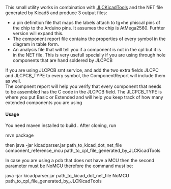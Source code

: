 <p>
This small utility works in combination with <a href="https://github.com/matthewlai/JLCKicadTools">JLCKicadTools</a> and the  NET file generated by Kicad5 and produce 3 output files:<br>
<ul>
<li> a pin definition file that maps the labels attach to tg=he phiscal pins of the chip to the  Arduino pins. It assumes the chip is AtMega2560.  Furhter version will expand this.</li>
<li>The component report file contains the properties of every symbol in the diagram in table form.</li>
<li>An analysis file that will tell you if a component is not in the cpl but it is in the NET file.  This is very usefull specially if you are using through hole components that are hand soldered by JLCPCB</li>
</ul>
If you are using JLCPCB smt service, and add the two extra fields JLCPC and JLCPCB_TYPE to every symbol, the ComponentReport will include them as well.
<br>
The compnent report will help you verify that every component that needs to be assembled has the C code in the JLCPCB field.  The JLCPCB_TYPE is where you put Basic or Extended and will help you keep track of how many extended components you are using
</p>

<h4>Usage</h4>
<p>
You need  maven installed to build .  After cloning, run

mvn package

then 
java -jar kicadparser.jar  path_to_kicad_dot_net_file  component_reference_mcu   path_to_cpl_file_generated_by_JLCKicadTools
<p>
In case you are using a pcb that does not have a MCU then the second parameter must be NoMCU therefore the command must be:<br>

java -jar kicadparser.jar  path_to_kicad_dot_net_file  NoMCU   path_to_cpl_file_generated_by_JLCKicadTools

